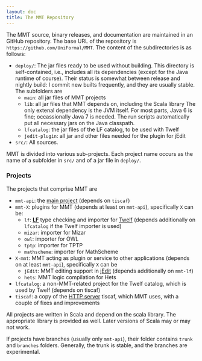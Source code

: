 ```yaml
---
layout: doc
title: The MMT Repository
---
```


The MMT source, binary releases, and documentation are maintained in an GitHub repository.
The base URL of the repository is `https://github.com/UniFormal/MMT`.
The content of the subdirectories is as follows:

* `deploy/`: The jar files ready to be used without building. This directory is self-contained, i.e., includes all its dependencies (except for the Java runtime of course).
    Their status is somewhat between release and nightly build: I commit new builts frequently, and they are usually stable.
    The subfolders are
  * `main`: all jar files of MMT projects
  * `lib`: all jar files that MMT depends on, including the Scala library The only extenal dependency is the JVM itself. For most parts, Java 6 is fine; occassionally Java 7 is needed. The run scripts automatically put all necessary jars on the Java classpath.
  * `lfcatalog`: the jar files of the LF catalog, to be used with Twelf
  * `jedit-plugin`: all jar and other files needed for the plugin for jEdit
* `src/`: All sources.

MMT is divided into various sub-projects. Each project name occurs as the name of a subfolder in `src/` and of a jar file in `deploy/`. 

### Projects

The projects that comprise MMT are

* `mmt-api`: the [main project](../api/) (depends on `tiscaf`)
* `mmt-X`: plugins for MMT (depends at least on `mmt-api`), specifically `X` can be:
    * `lf`: [**LF**](http://en.wikipedia.org/wiki/Logical_Framework#LF) type checking and importer for [Twelf](http://twelf.org/wiki/Main_Page) (depends additionally on `lfcatalog` if the Twelf importer is used)
    * `mizar`: importer for Mizar
    * `owl`: importer for OWL
    * `tptp`: importer for TPTP
    * `mathscheme`: importer for MathScheme
* `X-mmt`: MMT acting as plugin or service to other applications (depends on at least `mmt-api`), specifically `X` can be
    * `jEdit`: MMT editing support in [jEdit](../jedit.html) (depends additionally on `mmt-lf`)
    * `hets`: MMT logic compilation for Hets
* `lfcatalog`: a non-MMT-related project for the Twelf catalog, which is used by Twelf (depends on tiscaf)
* `tiscaf`: a copy of the [HTTP server](../../applications/server.html) tiscaf, which MMT uses, with a couple of fixes and improvements

All projects are written in Scala and depend on the scala library. The appropriate library is provided as well. Later versions of Scala may or may not work.

If projects have branches (usually only `mmt-api`), their folder contains `trunk` and `branches` folders. Generally, the trunk is stable, and the branches are experimental. 
